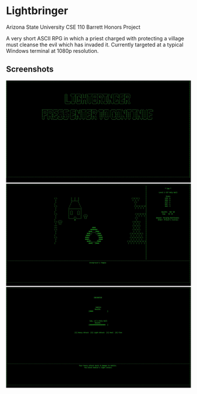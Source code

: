 # Lightbringer

Arizona State University CSE 110 Barrett Honors Project

A very short ASCII RPG in which a priest charged with protecting a village must cleanse the evil which has invaded it.
Currently targeted at a typical Windows terminal at 1080p resolution.

## Screenshots
![Title Screen](images/title.JPG)
![Overworld Screen](images/overworld.JPG)
![Battle Screen](images/battle.JPG)
